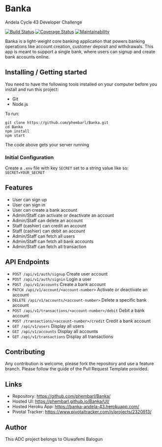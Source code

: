# Banka
Andela Cycle 43 Developer Challenge

[![Build Status](https://travis-ci.org/phembarl/Banka.svg?branch=develop)](https://travis-ci.org/phembarl/Banka) [![Coverage Status](https://coveralls.io/repos/github/phembarl/Banka/badge.svg?branch=develop)](https://coveralls.io/github/phembarl/Banka?branch=develop) [![Maintainability](https://api.codeclimate.com/v1/badges/e92d8aa3c94fbfe41bbe/maintainability)](https://codeclimate.com/github/phembarl/Banka/maintainability)

Banka is a light-weight core banking application that powers banking operations like account
creation, customer deposit and withdrawals. This app is meant to support a single bank, where
users can signup and create bank accounts online.

## Installing / Getting started

You need to have the following tools installed on your computer before you install and run this project:
- Git
- Node.js

To run:

```shell
git clone https://github.com/phembarl/Banka.git
cd Banka
npm install
npm start
```

The code above gets your server running

### Initial Configuration

Create a `.env` file with key `SECRET` set to a string value like so:
    `SECRET=YOUR_SECRET`

## Features

* User can sign up
* User can sign in
* User can create a bank account
* Admin/Staff can activate or deactivate an account
* Admin/Staff can delete an account
* Staff (cashier) can credit an account
* Staff (cashier) can debit an account
* Admin/Staff can fetch all users
* Admin/Staff can fetch all bank accounts
* Admin/Staff can fetch all transaction

## API Endpoints
- `POST /api/v1/auth/signup` Create user account
- `POST /api/v1/auth/signin` Login a user
- `POST /api/v1/accounts` Create a bank account
- `PATCH /api/v1/account/<account-number>` Activate or deactivate an account
- `DELETE /api/v1/accounts/<account-number>` Delete a specific bank account
- `POST /api/v1/transactions/<account-number>/debit` Debit a bank account
- `POST /transactions/<account-number>/credit` Credit a bank account
- `GET /api/v1/users` Display all users
- `GET /api/v1/accounts` Display all accounts
- `GET /api/v1/transactions` Display all transactions



## Contributing

Any contribution is welcome, please fork the repository and use a feature
branch. Please follow the guide of the Pull Request Template provided.

## Links

- Repository: https://github.com/phembarl/Banka/
- Hosted UI: https://phembarl.github.io/Banka/UI/
- Hosted Heroku App: https://banka-andela-43.herokuapp.com/
- Pivotal Tracker: https://www.pivotaltracker.com/n/projects/2320913/

## Author

This ADC project belongs to Oluwafemi Balogun
